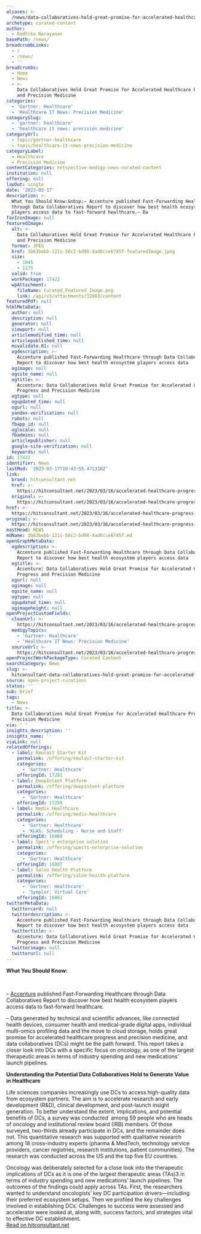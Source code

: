 ```yaml
---
aliases: >-
  /news/data-collaboratives-hold-great-promise-for-accelerated-healthcare-progress-and-precision-medicine
archetype: curated-content
author:
  - Radhika Narayanan
basePath: /news/
breadcrumbLinks:
  - /
  - /news/
  - ''
breadcrumbs:
  - Home
  - News
  - >-
    Data Collaboratives Hold Great Promise for Accelerated Healthcare Progress
    and Precision Medicine
categories:
  - 'Gartner: Healthcare'
  - 'Healthcare IT News: Precision Medicine'
categorySlug:
  - 'gartner: healthcare'
  - 'healthcare it news: precision medicine'
categoryUrl:
  - topic/gartner-healthcare
  - topic/healthcare-it-news-precision-medicine
categoryLabel:
  - Healthcare
  - Precision Medicine
contentCategories: netspective-medigy-news-curated-content
institution: null
offering: null
layOut: single
date: '2023-03-17'
description: >-
  What You Should Know:&nbsp;– Accenture published Fast-Forwarding Healthcare
  through Data Collaboratives Report to discover how best health ecosystem
  players access data to fast-forward healthcare.– Da
favIconImage: null
featuredImage:
  alt: >-
    Data Collaboratives Hold Great Promise for Accelerated Healthcare Progress
    and Precision Medicine
  format: JPEG
  href: 3b63bebb-121c-50c2-bd98-4ad6cce6745f-featuredImage.jpeg
  size:
    - 1045
    - 1175
  valid: true
  workPackage: 17422
  wpAttachment:
    fileName: Curated_Featured_Image.png
    link: /api/v3/attachments/32083/content
featuredPdf: null
htmlMetaData:
  author: null
  description: null
  generator: null
  viewport: null
  articlemodified_time: null
  articlepublished_time: null
  msvalidate.01: null
  ogdescription: >-
    Accenture published Fast-Forwarding Healthcare through Data Collaboratives
    Report to discover how best health ecosystem players access data
  ogimage: null
  ogsite_name: null
  ogtitle: >-
    Accenture: Data Collaboratives Hold Great Promise for Accelerated Healthcare
    Progress and Precision Medicine
  ogtype: null
  ogupdated_time: null
  ogurl: null
  yandex-verification: null
  robots: null
  fbapp_id: null
  oglocale: null
  fbadmins: null
  articlepublisher: null
  google-site-verification: null
  keywords: null
id: 17422
identifier: News
lastMod: '2023-03-17T10:43:55.471310Z'
link:
  brand: hitconsultant.net
  href: >-
    https://hitconsultant.net/2023/03/16/accelerated-healthcare-progress-and-precision-medicine/
  original: >-
    https://hitconsultant.net/2023/03/16/accelerated-healthcare-progress-and-precision-medicine/
href: >-
  https://hitconsultant.net/2023/03/16/accelerated-healthcare-progress-and-precision-medicine/
original: >-
  https://hitconsultant.net/2023/03/16/accelerated-healthcare-progress-and-precision-medicine/
mastHead: NEWS
mdName: 3b63bebb-121c-50c2-bd98-4ad6cce6745f.md
openGraphMetaData:
  ogdescription: >-
    Accenture published Fast-Forwarding Healthcare through Data Collaboratives
    Report to discover how best health ecosystem players access data
  ogtitle: >-
    Accenture: Data Collaboratives Hold Great Promise for Accelerated Healthcare
    Progress and Precision Medicine
  ogurl: null
  ogimage: null
  ogsite_name: null
  ogtype: null
  ogupdated_time: null
  ogimageheight: null
openProjectCustomFields:
  cleanUrl: >-
    https://hitconsultant.net/2023/03/16/accelerated-healthcare-progress-and-precision-medicine/
  medigyTopics:
    - 'Gartner: Healthcare'
    - 'Healthcare IT News: Precision Medicine'
  sourceUrl: >-
    https://hitconsultant.net/2023/03/16/accelerated-healthcare-progress-and-precision-medicine/
openProjectWorkPackageType: Curated Content
searchCategory: News
slug: >-
  hitconsultant-data-collaboratives-hold-great-promise-for-accelerated-healthcare-progress-and-precision-medicine
source: open-project-curations
status: ''
sub: brief
tags:
  - News
title: >-
  Data Collaboratives Hold Great Promise for Accelerated Healthcare Progress and
  Precision Medicine
via: ' '
insights_description: ''
insights_name: ''
viaLink: null
relatedOfferings:
  - label: Emulait Starter Kit
    permalink: /offering/emulait-starter-kit
    categories:
      - 'Gartner: Healthcare'
    offeringId: 17281
  - label: DeepIntent Platform
    permalink: /offering/deepintent-platform
    categories:
      - 'Gartner: Healthcare'
    offeringId: 17259
  - label: Medix Healthcare
    permalink: /offering/medix-healthcare
    categories:
      - 'Gartner: Healthcare'
      - 'KLAS: Scheduling - Nurse and Staff'
    offeringId: 16888
  - label: Spect's enterprise solution
    permalink: /offering/spects-enterprise-solution
    categories:
      - 'Gartner: Healthcare'
    offeringId: 16087
  - label: Salvo Health Platform
    permalink: /offering/salvo-health-platform
    categories:
      - 'Gartner: Healthcare'
      - 'Symplur: Virtual Care'
    offeringId: 16063
twitterMetaData:
  twittercard: null
  twitterdescription: >-
    Accenture published Fast-Forwarding Healthcare through Data Collaboratives
    Report to discover how best health ecosystem players access data
  twittertitle: >-
    Accenture: Data Collaboratives Hold Great Promise for Accelerated Healthcare
    Progress and Precision Medicine
  twitterimage: null
  twitterurl: null
---
```

<p><strong>What You Should Know:</strong></p><p>&nbsp;</p><p>– <a href="https://www.accenture.com/us-en">Accenture</a> published Fast-Forwarding Healthcare through Data Collaboratives Report to discover how best health ecosystem players access data to fast-forward healthcare.</p><p>– Data generated by technical and scientific advances, like connected health devices, consumer health and medical-grade digital apps, individual multi-omics profiling data and the move to cloud storage, holds great promise for accelerated healthcare progress and precision medicine, and data collaboratives (DCs) might be the path forward. This report takes a closer look into DCs with a specific focus on oncology, as one of the largest therapeutic areas in terms of industry spending and new medications’ launch pipelines.</p><p><strong>Understanding the Potential Data Collaboratives Hold to Generate Value in Healthcare</strong></p><p>Life sciences companies increasingly use DCs to access high-quality data from ecosystem partners. The aim is to accelerate research and early development (R&amp;D), clinical development, and post-launch insight generation. To better understand the extent, implications, and potential benefits of DCs, a survey was conducted &nbsp;among 59 people who are heads of oncology and institutional review board (IRB) members. Of those surveyed, two-thirds already participate in DCs, and the remainder does not. This quantitative research was supported with qualitative research among 18 cross-industry experts (pharma &amp; MedTech, technology service providers, cancer registries, research institutions, patient communities). The research was conducted across the US and the top five EU countries.</p><p>Oncology was deliberately selected for a close look into the therapeutic implications of DCs as it is one of the largest therapeutic areas (TAs)3 in terms of industry spending and new medications’ launch pipelines. The outcomes of the findings could apply across TAs. First, the researchers wanted to understand oncologists’ key DC participation drivers—including their preferred ecosystem setups. Then we profiled the key challenges involved in establishing DCs. Challenges to success were assessed and accelerator were looked at, along with, success factors, and strategies vital to effective DC establishment.<br><a href="https://hitconsultant.net/2023/03/16/accelerated-healthcare-progress-and-precision-medicine/">Read on hitconsultant.net</a></p>